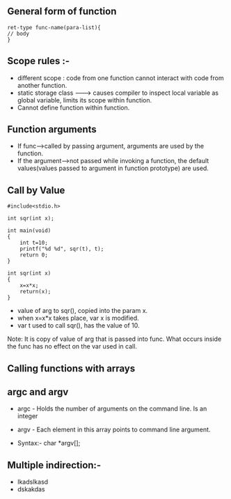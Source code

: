 ## General form of function
	ret-type func-name(para-list){
	// body
	}
	

	
## Scope rules :-
* different scope : code from one function cannot interact with code from another function.
* static storage class ---> causes compiler to inspect local variable as global variable, 
							limits its scope within function. 
* Cannot define function within function.	



## Function arguments 
* If func-->called by passing argument, arguments are used by the function.
* If the argument-->not passed while invoking a function, the default values(values passed to argument in function prototype) are used.

## Call by Value

	#include<stdio.h>

	int sqr(int x);

	int main(void)
	{
		int t=10;
		printf("%d %d", sqr(t), t);
		return 0;
	}

	int sqr(int x)
	{
		x=x*x;
		return(x);
	}

* value of arg to sqr(), copied into the param x.
* when x=x*x takes place, var x is modified.
* var t used to call sqr(), has the value of 10.

Note: It is copy of value of arg that is passed into func. What occurs inside the func has no effect on the var used in call.




## Calling functions with arrays



## argc and argv
* argc - Holds the number of arguments on the command line. 
		 Is an integer
* argv - Each element in this array points to command line argument.

* Syntax:- 
	char *argv[];
	
## Multiple indirection:- 
* lkadslkasd
* dskakdas





























































